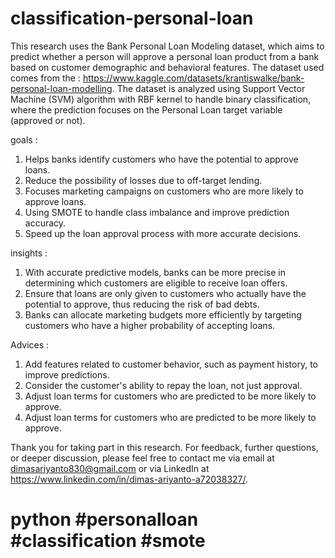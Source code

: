 # classification-personal-loan
This research uses the Bank Personal Loan Modeling dataset, which aims to predict whether a person will approve a personal loan product from a bank based on customer demographic and behavioral features. The dataset used comes from the : https://www.kaggle.com/datasets/krantiswalke/bank-personal-loan-modelling. 
The dataset is analyzed using Support Vector Machine (SVM) algorithm with RBF kernel to handle binary classification, where the prediction focuses on the Personal Loan target variable (approved or not).

goals :
1. Helps banks identify customers who have the potential to approve loans.
2. Reduce the possibility of losses due to off-target lending.
3. Focuses marketing campaigns on customers who are more likely to approve loans.
4. Using SMOTE to handle class imbalance and improve prediction accuracy.
5. Speed up the loan approval process with more accurate decisions.

insights :
1. With accurate predictive models, banks can be more precise in determining which customers are eligible to receive loan offers.
2. Ensure that loans are only given to customers who actually have the potential to approve, thus reducing the risk of bad debts.
3. Banks can allocate marketing budgets more efficiently by targeting customers who have a higher probability of accepting loans.

Advices :
1. Add features related to customer behavior, such as payment history, to improve predictions.
2. Consider the customer's ability to repay the loan, not just approval.
3. Adjust loan terms for customers who are predicted to be more likely to approve.
4. Adjust loan terms for customers who are predicted to be more likely to approve.

Thank you for taking part in this research. For feedback, further questions, or deeper discussion, please feel free to contact me via email at dimasariyanto830@gmail.com or via LinkedIn at https://www.linkedin.com/in/dimas-ariyanto-a72038327/.

# python #personalloan #classification #smote
